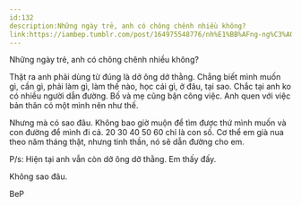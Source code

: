 ```yaml
---
id:132
description:Những ngày trẻ, anh có chông chênh nhiều không?
link:https://iambep.tumblr.com/post/164975548776/nh%E1%BB%AFng-ng%C3%A0y-tr%E1%BA%BB-anh-c%C3%B3-ch%C3%B4ng-ch%C3%AAnh-nhi%E1%BB%81u-kh%C3%B4ng
---
```


Những ngày trẻ, anh có chông chênh nhiều không?

Thật ra anh phải dùng từ đúng là dở ông dở thằng. Chẳng biết mình muốn gì,
cần gì, phải làm gì, làm thế nào, học cái gì, ở đâu, tại sao. Chắc tại anh
ko có nhiều người dẫn đường. Bố và mẹ cũng bận công việc. Anh quen với việc
bản thân có một mình nên như thế.

Nhưng mà có sao đâu. Không bao giờ muộn để tìm được thứ mình muốn và con
đường để mình đi cả. 20 30 40 50 60 chỉ là con số. Cơ thể em già nua theo
năm tháng thật, nhưng tinh thần, nó sẽ dẫn đường cho em.

P/s: Hiện tại anh vẫn còn dở ông dở thằng. Em thấy đấy.

Không sao đâu.

BeP